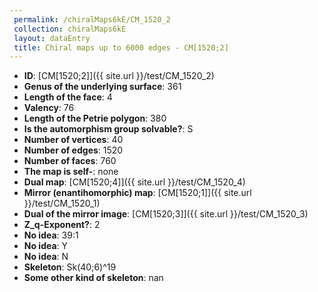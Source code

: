 ```yaml
--- 
 permalink: /chiralMaps6kE/CM_1520_2 
 collection: chiralMaps6kE
 layout: dataEntry
 title: Chiral maps up to 6000 edges - CM[1520;2]
---
```


- **ID**: [CM[1520;2]]({{ site.url }}/test/CM_1520_2)
- **Genus of the underlying surface**: 361
- **Length of the face**: 4
- **Valency**: 76
- **Length of the Petrie polygon**: 380
- **Is the automorphism group solvable?**: S
- **Number of vertices**: 40
- **Number of edges**: 1520
- **Number of faces**: 760
- **The map is self-**: none
- **Dual map**: [CM[1520;4]]({{ site.url }}/test/CM_1520_4)
- **Mirror (enantihomorphic) map**: [CM[1520;1]]({{ site.url }}/test/CM_1520_1)
- **Dual of the mirror image**: [CM[1520;3]]({{ site.url }}/test/CM_1520_3)
- **Z_q-Exponent?**: 2
- **No idea**:  39:1
- **No idea**: Y
- **No idea**: N
- **Skeleton**: Sk(40;6)^19
- **Some other kind of skeleton**: nan
